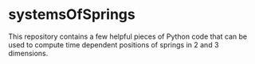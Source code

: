 # systemsOfSprings
This repository contains a few helpful pieces of Python code that can be used to compute time dependent positions of springs in 2 and 3 dimensions.
